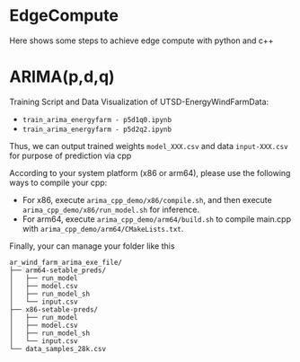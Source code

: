 # EdgeCompute
Here shows some steps to achieve edge compute with python and c++   

# ARIMA(p,d,q)
Training Script and Data Visualization of UTSD-EnergyWindFarmData:   
- `train_arima_energyfarm - p5d1q0.ipynb`   
- `train_arima_energyfarm - p5d2q2.ipynb`   

Thus, we can output trained weights `model_XXX.csv` and data `input-XXX.csv` for purpose of prediction via cpp   

According to your system platform (x86 or arm64), please use the following ways to compile your cpp:   
- For x86, execute `arima_cpp_demo/x86/compile.sh`, and then execute `arima_cpp_demo/x86/run_model.sh` for inference.   
- For arm64, execute `arima_cpp_demo/arm64/build.sh` to compile main.cpp with `arima_cpp_demo/arm64/CMakeLists.txt`.

Finally, your can manage your folder like this   
```pgsql
ar_wind_farm_arima_exe_file/
├── arm64-setable_preds/
│   ├── run_model
│   ├── model.csv
│   ├── run_model_sh
│   └── input.csv
├── x86-setable-preds/
│   ├── run_model
│   ├── model.csv
│   ├── run_model_sh
│   └── input.csv
└── data_samples_28k.csv
```
